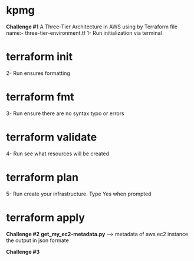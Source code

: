 # kpmg
**Challenge #1**
A Three-Tier Architecture in AWS using by Terraform
file name:- three-tier-environment.tf
1- Run initialization via terminal 
   # terraform init
2- Run ensures formatting    
   # terraform fmt
3- Run ensure there are no syntax typo or errors
   # terraform validate
4- Run see what resources will be created
   # terraform plan
5- Run create your infrastructure. Type Yes when prompted
   # terraform apply 
   
**Challenge #2**
**get_my_ec2-metadata.py** -->  metadata of aws ec2 instance the output in json formate

**Challenge #3**
